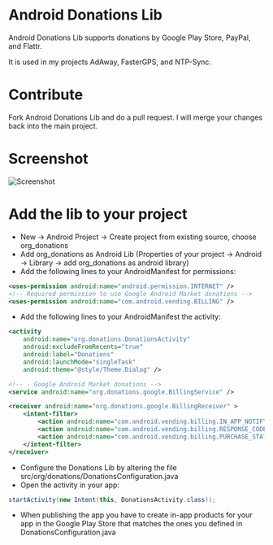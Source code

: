 # Android Donations Lib

Android Donations Lib supports donations by Google Play Store, PayPal, and Flattr.

It is used in my projects AdAway, FasterGPS, and NTP-Sync.

# Contribute

Fork Android Donations Lib and do a pull request. I will merge your changes back into the main project.

# Screenshot

![Screenshot](http://github.com/dschuermann/android-donations-lib/raw/master/screenshot.png)

# Add the lib to your project

* New -> Android Project -> Create project from existing source, choose org_donations 
* Add org_donations as Android Lib (Properties of your project -> Android -> Library -> add org_donations as android library)
* Add the following lines to your AndroidManifest for permissions:

```xml
<uses-permission android:name="android.permission.INTERNET" />
<!-- Required permission to use Google Android Market donations -->
<uses-permission android:name="com.android.vending.BILLING" />
```

* Add the following lines to your AndroidManifest the activity:

```xml
<activity
    android:name="org.donations.DonationsActivity"
    android:excludeFromRecents="true"
    android:label="Donations"
    android:launchMode="singleTask"
    android:theme="@style/Theme.Dialog" />

<!-- - Google Android Market donations -->
<service android:name="org.donations.google.BillingService" />

<receiver android:name="org.donations.google.BillingReceiver" >
    <intent-filter>
        <action android:name="com.android.vending.billing.IN_APP_NOTIFY" />
        <action android:name="com.android.vending.billing.RESPONSE_CODE" />
        <action android:name="com.android.vending.billing.PURCHASE_STATE_CHANGED" />
    </intent-filter>
</receiver>
```

* Configure the Donations Lib by altering the file src/org/donations/DonationsConfiguration.java
* Open the activity in your app:

```java
startActivity(new Intent(this, DonationsActivity.class));
```

* When publishing the app you have to create in-app products for your app in the Google Play Store that matches the ones you defined in DonationsConfiguration.java
